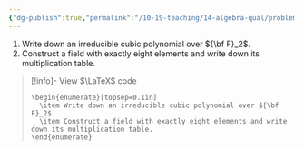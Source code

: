 ```yaml
---
{"dg-publish":true,"permalink":"/10-19-teaching/14-algebra-qual/problem-from-past-exams/ring-theory/constructing-the-field-with-eight-elements/","tags":["ring_theory"],"updated":"2025-03-19T10:59:59-07:00"}
---
```


1. Write down an irreducible cubic polynomial over ${\bf F}_2$.
2. Construct a field with exactly eight elements and write down its multiplication table.

> [!info]- View $\LaTeX$ code
> ```
> \begin{enumerate}[topsep=0.1in]
> 	\item Write down an irreducible cubic polynomial over ${\bf F}_2$.
> 	\item Construct a field with exactly eight elements and write down its multiplication table.
> \end{enumerate}
> ```